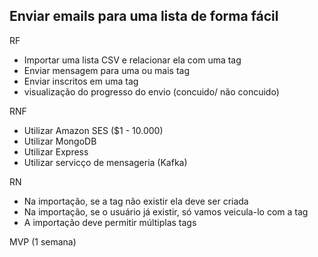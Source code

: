 Enviar emails para uma lista de forma fácil
------

RF
- Importar uma lista CSV e relacionar ela com uma tag
- Enviar mensagem para uma ou mais tag
- Enviar inscritos em uma tag
- visualização do progresso do envio (concuido/ não concuido)

RNF
- Utilizar Amazon SES ($1 - 10.000)
- Utilizar MongoDB
- Utilizar Express
- Utilizar servicço de mensageria (Kafka)

RN
- Na importação, se a tag não existir ela deve ser criada
- Na importação, se o usuário já existir, só vamos veicula-lo com a tag
- A importação deve permitir múltiplas tags

MVP (1 semana)
